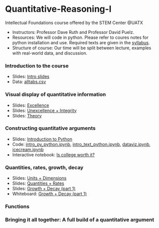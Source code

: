 # Quantitative-Reasoning-I
Intellectual Foundations course offered by the STEM Center @UATX

- Instructors: Professor Dave Ruth and Professor David Puelz.
- Resources: We will code in python.  Please refer to coures notes for python installation and use.  Required texts are given in the [syllabus](syllabus.pdf).
- Structure of course: Our time will be split between lecture, examples with real-world data, and discussion.

### Introduction to the course

- Slides: [Intro slides](topics/Introduction/intro.pdf)
- Data: [alltabs.csv](data/alltabs.csv)

### Visual display of quantitative information

- Slides: [Excellence](topics/DataViz/excellence.pdf)
- Slides: [Unexcellence + Integrity](topics/DataViz/hallofshame.pdf)
- Slides: [Theory](topics/DataViz/theory.pdf)

### Constructing quantitative arguments

- Slides: [Introduction to Python](topics/QuantArguments/python.pdf)
- Code: [intro_py_python.ipynb](notebooks/intro-py.ipynb), [intro_text_python.ipynb](notebooks/intro_text_python.ipynb), [dataviz.ipynb](notebooks/dataviz.ipynb), [icecream.ipynb](notebooks/icecream.ipynb)
- Interactive notebook: [Is college worth it?](https://colab.research.google.com/github/dpuelz/Quantitative-Reasoning-I/blob/main/notebooks/college_costbenefit.ipynb#scrollTo=7812d318-b68c-4949-bc32-106d38a992a3)


### Quantities, rates, growth, decay

- Slides: [Units + Dimensions](topics/RatesGrowthDecay/units_and_dims.pdf)
- Slides: [Quantities + Rates](topics/RatesGrowthDecay/quantities_and_rates.pdf)
- Slides: [Growth + Decay (part 1)](topics/RatesGrowthDecay/growth_and_decay_pt1.pdf)
- Whiteboard: [Growth + Decay (part 1)](topics/RatesGrowthDecay/GrowthAndDecay1.pdf)

### Functions

### Bringing it all together: A full build of a quantitative argument

